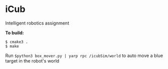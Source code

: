 # iCub
Intelligent robotics assignment

**To build:**  
```
$ cmake3 .
$ make
```

Run ``$python3 box_mover.py | yarp rpc /icubSim/world`` to auto move a blue target in the robot's world

